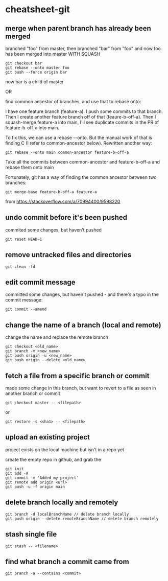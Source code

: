 # cheatsheet-git


## merge when parent branch has already been merged

branched "foo" from master, then branched "bar" from "foo"
and now foo has been merged into master WITH SQUASH

```
git checkout bar
git rebase --onto master foo
git push --force origin bar
```

now bar is a child of master

OR

find common ancestor of branches, and use that to rebase onto:

I have one feature branch (feature-a). I push some commits to that branch. Then I create another feature branch off of that (feaure-b-off-a). Then I squash-merge feature-a into main, I'll see duplicate commits in the PR of feature-b-off-a into main.

To fix this, we can use a rebase --onto. But the manual work of that is finding C (I refer to common-ancestor below). Rewritten another way:

```
git rebase --onto main common-ancestor feature-b-off-a
```

Take all the commits between common-ancestor and feature-b-off-a and rebase them onto main

Fortunately, git has a way of finding the common ancestor between two branches:

```
git merge-base feature-b-off-a feature-a
```

from https://stackoverflow.com/a/70994400/9598220




## undo commit before it's been pushed

commited some changes, but haven't pushed

```
git reset HEAD~1
```

## remove untracked files and directories

```
git clean -fd
```

## edit commit message

committed some changes, but haven't pushed - and there's a typo in the commit message:

```
git commit --amend
```

## change the name of a branch (local and remote)

change the name and replace the remote branch 

```
git checkout <old_name>
git branch -m <new_name>
git push origin -u <new_name>
git push origin --delete <old_name>
```

## fetch a file from a specific branch or commit

made some change in this branch, but want to revert to a file as seen in another branch or commit

```
git checkout master -- <filepath>
```
or
```
git restore -s <sha1> -- <filepath>
```

## upload an existing project

project exists on the local machine but isn't in a repo yet

create the empty repo in github, and grab the <url>

```
git init
git add -A
git commit -m 'Added my project'
git remote add origin <url>
git push -u -f origin main
```

## delete branch locally and remotely

```
git branch -d localBranchName // delete branch locally
git push origin --delete remoteBranchName // delete branch remotely
```

## stash single file

```
git stash -- <filename>
```

## find what branch a commit came from

```
git branch -a --contains <commit>
```



